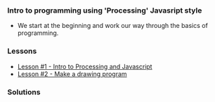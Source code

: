 ### Intro to programming using 'Processing' Javasript style

- We start at the beginning and work our way through the basics of programming.

### Lessons

- [Lesson #1 - Intro to Processing and Javascript](https://drive.google.com/file/d/1yjT-RPdDxw7e1nW3fDO4gAmjBH_SqcOp/view?usp=sharing)
- [Lesson #2 - Make a drawing program](https://drive.google.com/file/d/1AmuWBPVx6BYgnwVYoOudmd-KHsAAodpF/view?usp=sharing)

### Solutions

